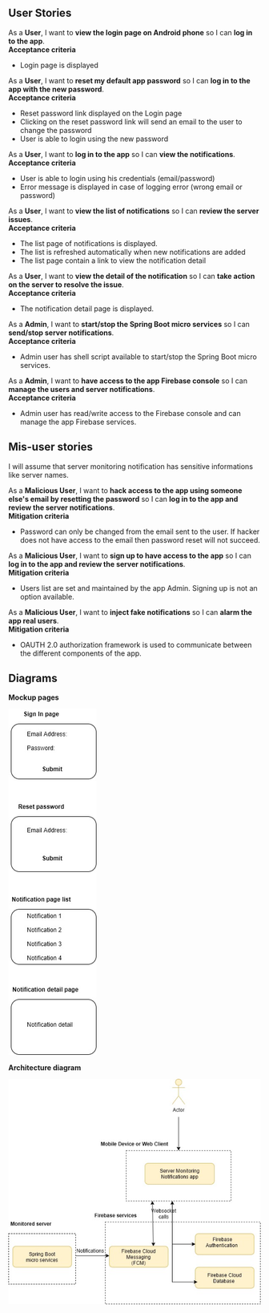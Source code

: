 ## User Stories

As a **User**, I want to **view the login page on Android phone** so I can **log in to the app**.  
**Acceptance criteria**
   * Login page is displayed

As a **User**, I want to **reset my default app password** so I can **log in to the app with the new password**.  
**Acceptance criteria**
   * Reset password link displayed on the Login page
   * Clicking on the reset password link will send an email to the user to change the password
   * User is able to login using the new password

As a **User**, I want to **log in to the app** so I can **view the notifications**.  
**Acceptance criteria**
   * User is able to login using his credentials (email/password)
   * Error message is displayed in case of logging error (wrong email or password)
   
As a **User**, I want to **view the list of notifications** so I can **review the server issues**.  
**Acceptance criteria**
   * The list page of notifications is displayed. 
   * The list is refreshed automatically when new notifications are added
   * The list page contain a link to view the notification detail

As a **User**, I want to **view the detail of the notification** so I can **take action on the server to resolve the issue**.  
**Acceptance criteria**
   * The notification detail page is displayed. 
   
As a **Admin**, I want to **start/stop the Spring Boot micro services** so I can **send/stop server notifications**.  
**Acceptance criteria**
   * Admin user has shell script available to start/stop the Spring Boot micro services. 

As a **Admin**, I want to **have access to the app Firebase console** so I can **manage the users and server notifications**.  
**Acceptance criteria**
   * Admin user has read/write access to the Firebase console and can manage the app Firebase services. 

## Mis-user stories
I will assume that server monitoring notification has sensitive informations like server names. 

As a **Malicious User**, I want to **hack access to the app using someone else's email by resetting the password** so I can **log in to the app and review the server notifications**.  
**Mitigation criteria**
   * Password can only be changed from the email sent to the user. If hacker does not have access to the email then password reset will not succeed. 

As a **Malicious User**, I want to **sign up to have access to the app** so I can **log in to the app and review the server notifications**.  
**Mitigation criteria**
   * Users list are set and maintained by the app Admin. Signing up is not an option available.
   
As a **Malicious User**, I want to **inject fake notifications** so I can **alarm the app real users**.  
**Mitigation criteria**
   * OAUTH 2.0 authorization framework is used to communicate between the different components of the app.
   
## Diagrams

**Mockup pages**

![Mockup pages](images/mockup_pages.jpg "Mockup pages")

**Architecture diagram**

![Architecture diagram](images/architecture_diagram.jpg "Architecture diagram")


